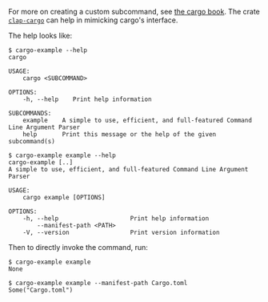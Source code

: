 For more on creating a custom subcommand, see [the cargo
book](https://doc.rust-lang.org/cargo/reference/external-tools.html#custom-subcommands).
The crate [`clap-cargo`](https://github.com/crate-ci/clap-cargo) can help in
mimicking cargo's interface.

The help looks like:
```console
$ cargo-example --help
cargo 

USAGE:
    cargo <SUBCOMMAND>

OPTIONS:
    -h, --help    Print help information

SUBCOMMANDS:
    example    A simple to use, efficient, and full-featured Command Line Argument Parser
    help       Print this message or the help of the given subcommand(s)

$ cargo-example example --help
cargo-example [..]
A simple to use, efficient, and full-featured Command Line Argument Parser

USAGE:
    cargo example [OPTIONS]

OPTIONS:
    -h, --help                    Print help information
        --manifest-path <PATH>    
    -V, --version                 Print version information

```

Then to directly invoke the command, run:
```console
$ cargo-example example
None

$ cargo-example example --manifest-path Cargo.toml
Some("Cargo.toml")

```
